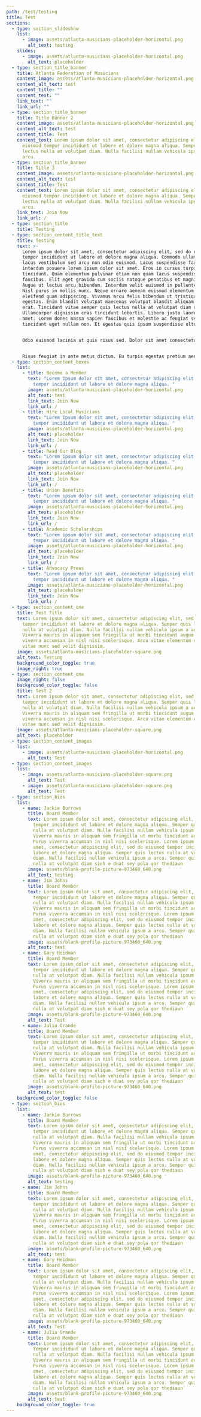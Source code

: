 ```yaml
---
path: /test/testing
title: Test
sections:
  - type: section_slideshow
    list:
      - image: assets/atlanta-musicians-placeholder-horizontal.png
        alt_text: testing
    slides:
      - image: assets/atlanta-musicians-placeholder-horizontal.png
        alt_text: placeholder
  - type: section_title_banner
    title: Atlanta Federation of Musicians
    content_image: assets/atlanta-musicians-placeholder-horizontal.png
    content_alt_text: test
    content_title: ""
    content_text: ""
    link_text: ""
    link_url: ""
  - type: section_title_banner
    title: Title Banner 2
    content_image: assets/atlanta-musicians-placeholder-horizontal.png
    content_alt_text: test
    content_title: Test
    content_text: Lorem ipsum dolor sit amet, consectetur adipiscing elit, sed do
      eiusmod tempor incididunt ut labore et dolore magna aliqua. Semper quis
      lectus nulla at volutpat diam. Nulla facilisi nullam vehicula ipsum a
      arcu.
  - type: section_title_banner
    title: Title 3
    content_image: assets/atlanta-musicians-placeholder-horizontal.png
    content_alt_text: test
    content_title: Test
    content_text: Lorem ipsum dolor sit amet, consectetur adipiscing elit, sed do
      eiusmod tempor incididunt ut labore et dolore magna aliqua. Semper quis
      lectus nulla at volutpat diam. Nulla facilisi nullam vehicula ipsum a
      arcu.
    link_text: Join Now
    link_url: /
  - type: section_title
    title: Testing
  - type: section_content_title_text
    title: Testing
    text: >-
      Lorem ipsum dolor sit amet, consectetur adipiscing elit, sed do eiusmod
      tempor incididunt ut labore et dolore magna aliqua. Commodo ullamcorper a
      lacus vestibulum sed arcu non odio euismod. Lacus suspendisse faucibus
      interdum posuere lorem ipsum dolor sit amet. Eros in cursus turpis massa
      tincidunt. Quam elementum pulvinar etiam non quam lacus suspendisse
      faucibus. Elit eget gravida cum sociis natoque penatibus et magnis dis.
      Augue ut lectus arcu bibendum. Interdum velit euismod in pellentesque.
      Nisl purus in mollis nunc. Neque ornare aenean euismod elementum nisi quis
      eleifend quam adipiscing. Vivamus arcu felis bibendum ut tristique et
      egestas. Enim blandit volutpat maecenas volutpat blandit aliquam etiam
      erat. Tincidunt vitae semper quis lectus nulla at volutpat diam ut.
      Ullamcorper dignissim cras tincidunt lobortis. Libero justo laoreet sit
      amet. Lorem donec massa sapien faucibus et molestie ac feugiat sed. Nisl
      tincidunt eget nullam non. Et egestas quis ipsum suspendisse ultrices.


      Odio euismod lacinia at quis risus sed. Dolor sit amet consectetur adipiscing elit. Et malesuada fames ac turpis egestas sed. Leo a diam sollicitudin tempor id eu nisl. Sed viverra ipsum nunc aliquet bibendum. Nunc pulvinar sapien et ligula ullamcorper. Quam pellentesque nec nam aliquam sem et tortor consequat id. Ac orci phasellus egestas tellus rutrum tellus pellentesque eu tincidunt. Parturient montes nascetur ridiculus mus mauris vitae ultricies. Etiam sit amet nisl purus in mollis nunc.


      Risus feugiat in ante metus dictum. Eu turpis egestas pretium aenean pharetra magna ac placerat vestibulum. Scelerisque purus semper eget duis at tellus at. Nulla posuere sollicitudin aliquam ultrices sagittis orci. Mauris rhoncus aenean vel elit scelerisque mauris pellentesque. Amet justo donec enim diam vulputate ut pharetra sit amet. Feugiat vivamus at augue eget arcu dictum varius duis at. Vel pharetra vel turpis nunc eget lorem dolor sed. Pharetra massa massa ultricies mi. Nunc sed id semper risus in hendrerit gravida. Ac orci phasellus egestas tellus rutrum. Id velit ut tortor pretium viverra suspendisse. Elementum nibh tellus molestie nunc non blandit massa. Sed sed risus pretium quam vulputate dignissim. Ultrices in iaculis nunc sed augue lacus viverra vitae congue. Scelerisque mauris pellentesque pulvinar pellentesque habitant morbi tristique senectus et.
  - type: section_content_boxes
    list:
      - title: Become a Member
        text: "Lorem ipsum dolor sit amet, consectetur adipiscing elit, sed do eiusmod
          tempor incididunt ut labore et dolore magna aliqua. "
        image: assets/atlanta-musicians-placeholder-horizontal.png
        alt_text: test
        link_text: Join Now
        link_url: /
      - title: Hire Local Musicians
        text: "Lorem ipsum dolor sit amet, consectetur adipiscing elit, sed do eiusmod
          tempor incididunt ut labore et dolore magna aliqua. "
        image: assets/atlanta-musicians-placeholder-horizontal.png
        alt_text: placeholder
        link_text: Join Now
        link_url: /
      - title: Read Our Blog
        text: "Lorem ipsum dolor sit amet, consectetur adipiscing elit, sed do eiusmod
          tempor incididunt ut labore et dolore magna aliqua. "
        image: assets/atlanta-musicians-placeholder-horizontal.png
        alt_text: placeholder
        link_text: Join Now
        link_url: /
      - title: Union Benefits
        text: "Lorem ipsum dolor sit amet, consectetur adipiscing elit, sed do eiusmod
          tempor incididunt ut labore et dolore magna aliqua. "
        image: assets/atlanta-musicians-placeholder-horizontal.png
        alt_text: placeholder
        link_text: Join Now
        link_url: /
      - title: Academic Scholarships
        text: "Lorem ipsum dolor sit amet, consectetur adipiscing elit, sed do eiusmod
          tempor incididunt ut labore et dolore magna aliqua. "
        image: assets/atlanta-musicians-placeholder-horizontal.png
        alt_text: placeholder
        link_text: Join Now
        link_url: /
      - title: Advocacy Press
        text: "Lorem ipsum dolor sit amet, consectetur adipiscing elit, sed do eiusmod
          tempor incididunt ut labore et dolore magna aliqua. "
        image: assets/atlanta-musicians-placeholder-horizontal.png
        alt_text: placeholder
        link_text: Join Now
        link_url: /
  - type: section_content_one
    title: Test Title
    text: Lorem ipsum dolor sit amet, consectetur adipiscing elit, sed do eiusmod
      tempor incididunt ut labore et dolore magna aliqua. Semper quis lectus
      nulla at volutpat diam. Nulla facilisi nullam vehicula ipsum a arcu.
      Viverra mauris in aliquam sem fringilla ut morbi tincidunt augue. Purus
      viverra accumsan in nisl nisi scelerisque. Arcu vitae elementum curabitur
      vitae nunc sed velit dignissim.
    image: assets/atlanta-musicians-placeholder-square.png
    alt_text: Testing
    background_color_toggle: true
    image_right: true
  - type: section_content_one
    image_right: false
    background_color_toggle: false
    title: Test 2
    text: Lorem ipsum dolor sit amet, consectetur adipiscing elit, sed do eiusmod
      tempor incididunt ut labore et dolore magna aliqua. Semper quis lectus
      nulla at volutpat diam. Nulla facilisi nullam vehicula ipsum a arcu.
      Viverra mauris in aliquam sem fringilla ut morbi tincidunt augue. Purus
      viverra accumsan in nisl nisi scelerisque. Arcu vitae elementum curabitur
      vitae nunc sed velit dignissim.
    image: assets/atlanta-musicians-placeholder-square.png
    alt_text: placeholder
  - type: section_content_images
    list:
      - image: assets/atlanta-musicians-placeholder-horizontal.png
        alt_text: Test
  - type: section_content_images
    list:
      - image: assets/atlanta-musicians-placeholder-square.png
        alt_text: Test
      - image: assets/atlanta-musicians-placeholder-square.png
        alt_text: Test
  - type: section_bios
    list:
      - name: Jackie Burrows
        title: Board Member
        text: Lorem ipsum dolor sit amet, consectetur adipiscing elit, sed do eiusmod
          tempor incididunt ut labore et dolore magna aliqua. Semper quis lectus
          nulla at volutpat diam. Nulla facilisi nullam vehicula ipsum a arcu.
          Viverra mauris in aliquam sem fringilla ut morbi tincidunt augue.
          Purus viverra accumsan in nisl nisi scelerisque. Lorem ipsum dolor sit
          amet, consectetur adipiscing elit, sed do eiusmod tempor incididunt ut
          labore et dolore magna aliqua. Semper quis lectus nulla at volutpat
          diam. Nulla facilisi nullam vehicula ipsum a arcu. Semper quis lectus
          nulla at volutpat diam sioh e duat sey pola qor thediaun
        image: assets/blank-profile-picture-973460_640.png
        alt_text: testing
      - name: Jim Johns
        title: Board Member
        text: Lorem ipsum dolor sit amet, consectetur adipiscing elit, sed do eiusmod
          tempor incididunt ut labore et dolore magna aliqua. Semper quis lectus
          nulla at volutpat diam. Nulla facilisi nullam vehicula ipsum a arcu.
          Viverra mauris in aliquam sem fringilla ut morbi tincidunt augue.
          Purus viverra accumsan in nisl nisi scelerisque. Lorem ipsum dolor sit
          amet, consectetur adipiscing elit, sed do eiusmod tempor incididunt ut
          labore et dolore magna aliqua. Semper quis lectus nulla at volutpat
          diam. Nulla facilisi nullam vehicula ipsum a arcu. Semper quis lectus
          nulla at volutpat diam sioh e duat sey pola qor thediaun
        image: assets/blank-profile-picture-973460_640.png
        alt_text: test
      - name: Gary Heidman
        title: Board Member
        text: Lorem ipsum dolor sit amet, consectetur adipiscing elit, sed do eiusmod
          tempor incididunt ut labore et dolore magna aliqua. Semper quis lectus
          nulla at volutpat diam. Nulla facilisi nullam vehicula ipsum a arcu.
          Viverra mauris in aliquam sem fringilla ut morbi tincidunt augue.
          Purus viverra accumsan in nisl nisi scelerisque. Lorem ipsum dolor sit
          amet, consectetur adipiscing elit, sed do eiusmod tempor incididunt ut
          labore et dolore magna aliqua. Semper quis lectus nulla at volutpat
          diam. Nulla facilisi nullam vehicula ipsum a arcu. Semper quis lectus
          nulla at volutpat diam sioh e duat sey pola qor thediaun
        image: assets/blank-profile-picture-973460_640.png
        alt_text: Test
      - name: Julia Grande
        title: Board Member
        text: Lorem ipsum dolor sit amet, consectetur adipiscing elit, sed do eiusmod
          tempor incididunt ut labore et dolore magna aliqua. Semper quis lectus
          nulla at volutpat diam. Nulla facilisi nullam vehicula ipsum a arcu.
          Viverra mauris in aliquam sem fringilla ut morbi tincidunt augue.
          Purus viverra accumsan in nisl nisi scelerisque. Lorem ipsum dolor sit
          amet, consectetur adipiscing elit, sed do eiusmod tempor incididunt ut
          labore et dolore magna aliqua. Semper quis lectus nulla at volutpat
          diam. Nulla facilisi nullam vehicula ipsum a arcu. Semper quis lectus
          nulla at volutpat diam sioh e duat sey pola qor thediaun
        image: assets/blank-profile-picture-973460_640.png
        alt_text: test
    background_color_toggle: false
  - type: section_bios
    list:
      - name: Jackie Burrows
        title: Board Member
        text: Lorem ipsum dolor sit amet, consectetur adipiscing elit, sed do eiusmod
          tempor incididunt ut labore et dolore magna aliqua. Semper quis lectus
          nulla at volutpat diam. Nulla facilisi nullam vehicula ipsum a arcu.
          Viverra mauris in aliquam sem fringilla ut morbi tincidunt augue.
          Purus viverra accumsan in nisl nisi scelerisque. Lorem ipsum dolor sit
          amet, consectetur adipiscing elit, sed do eiusmod tempor incididunt ut
          labore et dolore magna aliqua. Semper quis lectus nulla at volutpat
          diam. Nulla facilisi nullam vehicula ipsum a arcu. Semper quis lectus
          nulla at volutpat diam sioh e duat sey pola qor thediaun
        image: assets/blank-profile-picture-973460_640.png
        alt_text: testing
      - name: Jim Johns
        title: Board Member
        text: Lorem ipsum dolor sit amet, consectetur adipiscing elit, sed do eiusmod
          tempor incididunt ut labore et dolore magna aliqua. Semper quis lectus
          nulla at volutpat diam. Nulla facilisi nullam vehicula ipsum a arcu.
          Viverra mauris in aliquam sem fringilla ut morbi tincidunt augue.
          Purus viverra accumsan in nisl nisi scelerisque. Lorem ipsum dolor sit
          amet, consectetur adipiscing elit, sed do eiusmod tempor incididunt ut
          labore et dolore magna aliqua. Semper quis lectus nulla at volutpat
          diam. Nulla facilisi nullam vehicula ipsum a arcu. Semper quis lectus
          nulla at volutpat diam sioh e duat sey pola qor thediaun
        image: assets/blank-profile-picture-973460_640.png
        alt_text: test
      - name: Gary Heidman
        title: Board Member
        text: Lorem ipsum dolor sit amet, consectetur adipiscing elit, sed do eiusmod
          tempor incididunt ut labore et dolore magna aliqua. Semper quis lectus
          nulla at volutpat diam. Nulla facilisi nullam vehicula ipsum a arcu.
          Viverra mauris in aliquam sem fringilla ut morbi tincidunt augue.
          Purus viverra accumsan in nisl nisi scelerisque. Lorem ipsum dolor sit
          amet, consectetur adipiscing elit, sed do eiusmod tempor incididunt ut
          labore et dolore magna aliqua. Semper quis lectus nulla at volutpat
          diam. Nulla facilisi nullam vehicula ipsum a arcu. Semper quis lectus
          nulla at volutpat diam sioh e duat sey pola qor thediaun
        image: assets/blank-profile-picture-973460_640.png
        alt_text: Test
      - name: Julia Grande
        title: Board Member
        text: Lorem ipsum dolor sit amet, consectetur adipiscing elit, sed do eiusmod
          tempor incididunt ut labore et dolore magna aliqua. Semper quis lectus
          nulla at volutpat diam. Nulla facilisi nullam vehicula ipsum a arcu.
          Viverra mauris in aliquam sem fringilla ut morbi tincidunt augue.
          Purus viverra accumsan in nisl nisi scelerisque. Lorem ipsum dolor sit
          amet, consectetur adipiscing elit, sed do eiusmod tempor incididunt ut
          labore et dolore magna aliqua. Semper quis lectus nulla at volutpat
          diam. Nulla facilisi nullam vehicula ipsum a arcu. Semper quis lectus
          nulla at volutpat diam sioh e duat sey pola qor thediaun
        image: assets/blank-profile-picture-973460_640.png
        alt_text: test
    background_color_toggle: true
---
```

